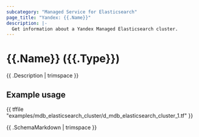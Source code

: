 ```yaml
---
subcategory: "Managed Service for Elasticsearch"
page_title: "Yandex: {{.Name}}"
description: |-
  Get information about a Yandex Managed Elasticsearch cluster.
---
```


# {{.Name}} ({{.Type}})

{{ .Description | trimspace }}

## Example usage

{{ tffile "examples/mdb_elasticsearch_cluster/d_mdb_elasticsearch_cluster_1.tf" }}

{{ .SchemaMarkdown | trimspace }}
